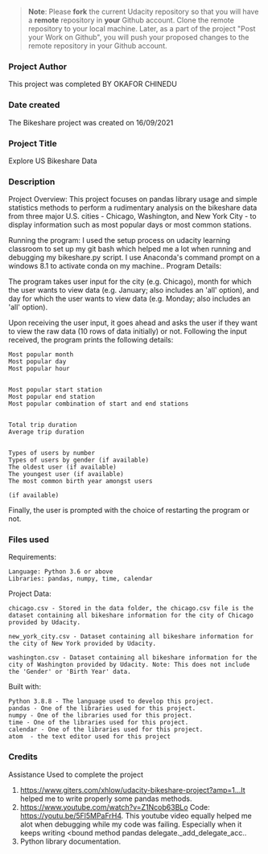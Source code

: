 >**Note**: Please **fork** the current Udacity repository so that you will have a **remote** repository in **your** Github account. Clone the remote repository to your local machine. Later, as a part of the project "Post your Work on Github", you will push your proposed changes to the remote repository in your Github account.



### Project Author
This project was completed BY OKAFOR CHINEDU


### Date created
The Bikeshare project was created on 16/09/2021

### Project Title
Explore US Bikeshare Data

### Description
Project Overview:
This project focuses on pandas library usage and simple statistics methods to perform a rudimentary analysis on the bikeshare data from three major U.S. cities - Chicago, Washington, and New York City - to display information such as most popular days or most common stations.

Running the program:
I used the setup process on udacity learning classroom to set up my git bash which helped me a lot when running and debugging my bikeshare.py script.  I use Anaconda's command prompt on a windows 8.1 to activate conda on my machine..
Program Details:

The program takes user input for the city (e.g. Chicago), month for which the user wants to view data (e.g. January; also includes an 'all' option), and day for which the user wants to view data (e.g. Monday; also includes an 'all' option).

Upon receiving the user input, it goes ahead and asks the user if they want to view the raw data (10 rows of data initially) or not. Following the input received, the program prints the following details:

    Most popular month
    Most popular day
    Most popular hour


    Most popular start station
    Most popular end station
    Most popular combination of start and end stations


    Total trip duration
    Average trip duration


    Types of users by number
    Types of users by gender (if available)
    The oldest user (if available)
    The youngest user (if available)
    The most common birth year amongst users

    (if available)

Finally, the user is prompted with the choice of restarting the program or not.


### Files used
Requirements:

    Language: Python 3.6 or above
    Libraries: pandas, numpy, time, calendar

Project Data:

    chicago.csv - Stored in the data folder, the chicago.csv file is the dataset containing all bikeshare information for the city of Chicago provided by Udacity.

    new_york_city.csv - Dataset containing all bikeshare information for the city of New York provided by Udacity.

    washington.csv - Dataset containing all bikeshare information for the city of Washington provided by Udacity. Note: This does not include the 'Gender' or 'Birth Year' data.

Built with:

    Python 3.8.8 - The language used to develop this project.
    pandas - One of the libraries used for this project.
    numpy - One of the libraries used for this project.
    time - One of the libraries used for this project.
    calendar - One of the libraries used for this project.
    atom  - the text editor used for this project


### Credits
Assistance Used to complete the project

1. https://www.giters.com/xhlow/udacity-bikeshare-project?amp=1...It helped me to write properly some pandas methods.
2.  https://www.youtube.com/watch?v=Z1Ncob63BLo Code: https://youtu.be/5Fl5MPaFrH4. This youtube video equally helped me alot when debugging while my code was failing. Especially when it keeps writing <bound method pandas delegate._add_delegate_acc..
3. Python library documentation.
